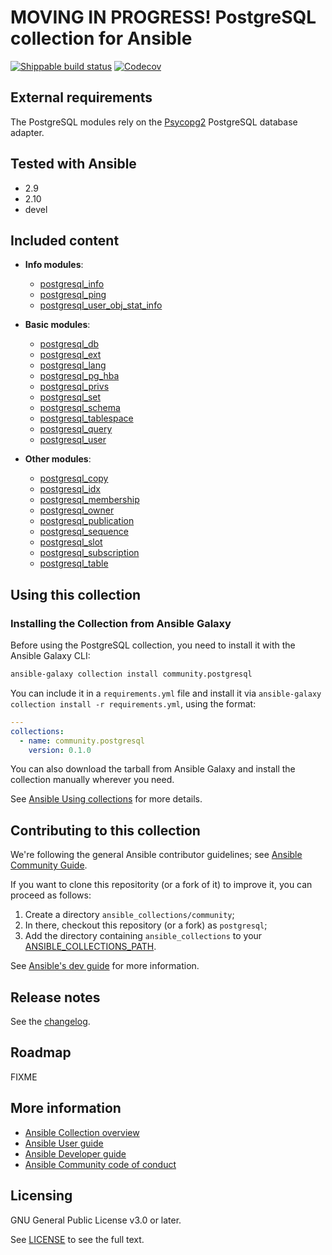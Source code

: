 # MOVING IN PROGRESS! PostgreSQL collection for Ansible
[![Shippable build status](https://api.shippable.com/projects/5f9156109adc3400069f1814/badge?branch=main)](https://api.shippable.com/projects/5f9156109adc3400069f1814)
[![Codecov](https://img.shields.io/codecov/c/github/ansible-collections/community.postgresql)](https://codecov.io/gh/ansible-collections/community.postgresql)

## External requirements

The PostgreSQL modules rely on the [Psycopg2](https://www.psycopg.org/docs/) PostgreSQL database adapter.

## Tested with Ansible

- 2.9
- 2.10
- devel

## Included content

- **Info modules**:
  - [postgresql_info](https://docs.ansible.com/ansible/latest/modules/postgresql_info_module.html)
  - [postgresql_ping](https://docs.ansible.com/ansible/latest/modules/postgresql_ping_module.html)
  - [postgresql_user_obj_stat_info](https://docs.ansible.com/ansible/latest/modules/postgresql_user_obj_stat_info_module.html)

- **Basic modules**:
  - [postgresql_db](https://docs.ansible.com/ansible/latest/modules/postgresql_db_module.html)
  - [postgresql_ext](https://docs.ansible.com/ansible/latest/modules/postgresql_ext_module.html)
  - [postgresql_lang](https://docs.ansible.com/ansible/latest/modules/postgresql_lang_module.html)
  - [postgresql_pg_hba](https://docs.ansible.com/ansible/latest/modules/postgresql_hba_module.html)
  - [postgresql_privs](https://docs.ansible.com/ansible/latest/modules/postgresql_privs_module.html)
  - [postgresql_set](https://docs.ansible.com/ansible/latest/modules/postgresql_set_module.html)
  - [postgresql_schema](https://docs.ansible.com/ansible/latest/modules/postgresql_schema_module.html)
  - [postgresql_tablespace](https://docs.ansible.com/ansible/latest/modules/postgresql_tablespace_module.html)
  - [postgresql_query](https://docs.ansible.com/ansible/latest/modules/postgresql_query_module.html)
  - [postgresql_user](https://docs.ansible.com/ansible/latest/modules/postgresql_user_module.html)

- **Other modules**:
  - [postgresql_copy](https://docs.ansible.com/ansible/latest/modules/postgresql_copy_module.html)
  - [postgresql_idx](https://docs.ansible.com/ansible/latest/modules/postgresql_idx_module.html)
  - [postgresql_membership](https://docs.ansible.com/ansible/latest/modules/postgresql_membership_module.html)
  - [postgresql_owner](https://docs.ansible.com/ansible/latest/modules/postgresql_owner_module.html)
  - [postgresql_publication](https://docs.ansible.com/ansible/latest/modules/postgresql_publication_module.html)
  - [postgresql_sequence](https://docs.ansible.com/ansible/latest/modules/postgresql_sequence_module.html)
  - [postgresql_slot](https://docs.ansible.com/ansible/latest/modules/postgresql_slot_module.html)
  - [postgresql_subscription](https://docs.ansible.com/ansible/latest/modules/postgresql_subscription_module.html)
  - [postgresql_table](https://docs.ansible.com/ansible/latest/modules/postgresql_table_module.html)

## Using this collection

### Installing the Collection from Ansible Galaxy

Before using the PostgreSQL collection, you need to install it with the Ansible Galaxy CLI:

```bash
ansible-galaxy collection install community.postgresql
```

You can include it in a `requirements.yml` file and install it via `ansible-galaxy collection install -r requirements.yml`, using the format:

```yaml
---
collections:
  - name: community.postgresql
    version: 0.1.0
```

You can also download the tarball from Ansible Galaxy and install the collection manually wherever you need.

See [Ansible Using collections](https://docs.ansible.com/ansible/latest/user_guide/collections_using.html) for more details.

## Contributing to this collection

<!--Describe how the community can contribute to your collection. At a minimum, include how and where users can create issues to report problems or request features for this collection.  List contribution requirements, including preferred workflows and necessary testing, so you can benefit from community PRs. If you are following general Ansible contributor guidelines, you can link to - [Ansible Community Guide](https://docs.ansible.com/ansible/latest/community/index.html). -->

We're following the general Ansible contributor guidelines; see [Ansible Community Guide](https://docs.ansible.com/ansible/latest/community/index.html).

If you want to clone this repositority (or a fork of it) to improve it, you can proceed as follows:
1. Create a directory `ansible_collections/community`;
2. In there, checkout this repository (or a fork) as `postgresql`;
3. Add the directory containing `ansible_collections` to your [ANSIBLE_COLLECTIONS_PATH](https://docs.ansible.com/ansible/latest/reference_appendices/config.html#collections-paths).

See [Ansible's dev guide](https://docs.ansible.com/ansible/devel/dev_guide/developing_collections.html#contributing-to-collections) for more information.

## Release notes

See the [changelog](https://github.com/ansible-collections/community.postgresql/blob/main/CHANGELOG.rst).

## Roadmap

FIXME

## More information

- [Ansible Collection overview](https://github.com/ansible-collections/overview)
- [Ansible User guide](https://docs.ansible.com/ansible/latest/user_guide/index.html)
- [Ansible Developer guide](https://docs.ansible.com/ansible/latest/dev_guide/index.html)
- [Ansible Community code of conduct](https://docs.ansible.com/ansible/latest/community/code_of_conduct.html)

## Licensing

<!-- Include the appropriate license information here and a pointer to the full licensing details. If the collection contains modules migrated from the ansible/ansible repo, you must use the same license that existed in the ansible/ansible repo. See the GNU license example below. -->

GNU General Public License v3.0 or later.

See [LICENSE](https://www.gnu.org/licenses/gpl-3.0.txt) to see the full text.
